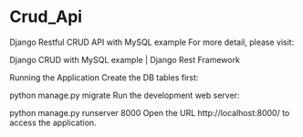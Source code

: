 # Crud_Api
Django Restful CRUD API with MySQL example
For more detail, please visit:

Django CRUD with MySQL example | Django Rest Framework


Running the Application
Create the DB tables first:

python manage.py migrate
Run the development web server:

python manage.py runserver 8000
Open the URL http://localhost:8000/ to access the application.
